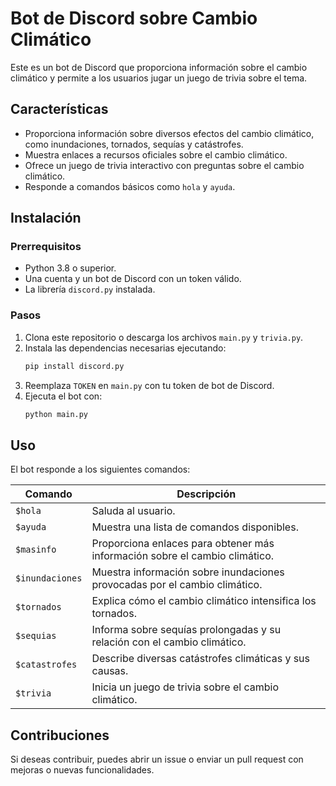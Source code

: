 # Bot de Discord sobre Cambio Climático

Este es un bot de Discord que proporciona información sobre el cambio climático y permite a los usuarios jugar un juego de trivia sobre el tema.

## Características
- Proporciona información sobre diversos efectos del cambio climático, como inundaciones, tornados, sequías y catástrofes.
- Muestra enlaces a recursos oficiales sobre el cambio climático.
- Ofrece un juego de trivia interactivo con preguntas sobre el cambio climático.
- Responde a comandos básicos como `hola` y `ayuda`.

## Instalación
### Prerrequisitos
- Python 3.8 o superior.
- Una cuenta y un bot de Discord con un token válido.
- La librería `discord.py` instalada.

### Pasos
1. Clona este repositorio o descarga los archivos `main.py` y `trivia.py`.
2. Instala las dependencias necesarias ejecutando:
   ```sh
   pip install discord.py
   ```
3. Reemplaza `TOKEN` en `main.py` con tu token de bot de Discord.
4. Ejecuta el bot con:
   ```sh
   python main.py
   ```

## Uso
El bot responde a los siguientes comandos:

| Comando | Descripción |
|---------|-------------|
| `$hola` | Saluda al usuario. |
| `$ayuda` | Muestra una lista de comandos disponibles. |
| `$masinfo` | Proporciona enlaces para obtener más información sobre el cambio climático. |
| `$inundaciones` | Muestra información sobre inundaciones provocadas por el cambio climático. |
| `$tornados` | Explica cómo el cambio climático intensifica los tornados. |
| `$sequias` | Informa sobre sequías prolongadas y su relación con el cambio climático. |
| `$catastrofes` | Describe diversas catástrofes climáticas y sus causas. |
| `$trivia` | Inicia un juego de trivia sobre el cambio climático. |

## Contribuciones
Si deseas contribuir, puedes abrir un issue o enviar un pull request con mejoras o nuevas funcionalidades.